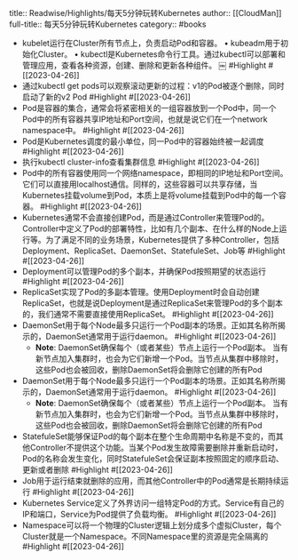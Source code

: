 title:: Readwise/Highlights/每天5分钟玩转Kubernetes
author:: [[CloudMan]]
full-title:: 每天5分钟玩转Kubernetes
category:: #books
- kubelet运行在Cluster所有节点上，负责启动Pod和容器。
  •  kubeadm用于初始化Cluster。
  •  kubectl是Kubernetes命令行工具。通过kubectl可以部署和管理应用，查看各种资源，创建、删除和更新各种组件。
  ￼ #Highlight #[[2023-04-26]]
- 通过kubectl get pods可以观察滚动更新的过程：v1的Pod被逐个删除，同时启动了新的v2 Pod #Highlight #[[2023-04-26]]
- Pod是容器的集合，通常会将紧密相关的一组容器放到一个Pod中，同一个Pod中的所有容器共享IP地址和Port空间，也就是说它们在一个network namespace中。 #Highlight #[[2023-04-26]]
- Pod是Kubernetes调度的最小单位，同一Pod中的容器始终被一起调度 #Highlight #[[2023-04-26]]
- 执行kubectl cluster-info查看集群信息 #Highlight #[[2023-04-26]]
- Pod中的所有容器使用同一个网络namespace，即相同的IP地址和Port空间。它们可以直接用localhost通信。同样的，这些容器可以共享存储，当Kubernetes挂载volume到Pod，本质上是将volume挂载到Pod中的每一个容器。 #Highlight #[[2023-04-26]]
- Kubernetes通常不会直接创建Pod，而是通过Controller来管理Pod的。Controller中定义了Pod的部署特性，比如有几个副本、在什么样的Node上运行等。为了满足不同的业务场景，Kubernetes提供了多种Controller，包括Deployment、ReplicaSet、DaemonSet、StatefuleSet、Job等 #Highlight #[[2023-04-26]]
- Deployment可以管理Pod的多个副本，并确保Pod按照期望的状态运行 #Highlight #[[2023-04-26]]
- ReplicaSet实现了Pod的多副本管理。使用Deployment时会自动创建ReplicaSet，也就是说Deployment是通过ReplicaSet来管理Pod的多个副本的，我们通常不需要直接使用ReplicaSet。 #Highlight #[[2023-04-26]]
- DaemonSet用于每个Node最多只运行一个Pod副本的场景。正如其名称所揭示的，DaemonSet通常用于运行daemon。 #Highlight #[[2023-04-26]]
	- **Note**: DaemonSet确保每个（或者某些）节点上运行一个Pod副本。
	  当有新节点加入集群时，也会为它们新增一个Pod。当节点从集群中移除时，这些Pod也会被回收，删除DaemonSet将会删除它创建的所有Pod
- DaemonSet用于每个Node最多只运行一个Pod副本的场景。正如其名称所揭示的，DaemonSet通常用于运行daemon。 #Highlight #[[2023-04-26]]
	- **Note**: DaemonSet确保每个（或者某些）节点上运行一个Pod副本。
	  当有新节点加入集群时，也会为它们新增一个Pod。当节点从集群中移除时，这些Pod也会被回收，删除DaemonSet将会删除它创建的所有Pod
- StatefuleSet能够保证Pod的每个副本在整个生命周期中名称是不变的，而其他Controller不提供这个功能。当某个Pod发生故障需要删除并重新启动时，Pod的名称会发生变化，同时StatefuleSet会保证副本按照固定的顺序启动、更新或者删除 #Highlight #[[2023-04-26]]
- Job用于运行结束就删除的应用，而其他Controller中的Pod通常是长期持续运行 #Highlight #[[2023-04-26]]
- Kubernetes Service定义了外界访问一组特定Pod的方式。Service有自己的IP和端口，Service为Pod提供了负载均衡。 #Highlight #[[2023-04-26]]
- Namespace可以将一个物理的Cluster逻辑上划分成多个虚拟Cluster，每个Cluster就是一个Namespace。不同Namespace里的资源是完全隔离的 #Highlight #[[2023-04-26]]